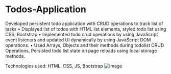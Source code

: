# Todos-Application

Developed persistent todo application with CRUD operations to track list of tasks
•	Displayed list of todos with HTML list elements, styled todo list using CSS, Bootstrap
•	Implemented todo crud operations by using JavaScript event listeners and updated UI dynamically by using JavaScript DOM operations.
•	Used Arrays, Objects and their methods during todolist CRUD Operations, Persisted todo list state on page reloads using local storage methods.

Technologies used: HTML, CSS, JS, Bootstrap
![image](https://user-images.githubusercontent.com/104497104/195395157-eb782592-94df-410b-9827-f062cb509d76.png)


